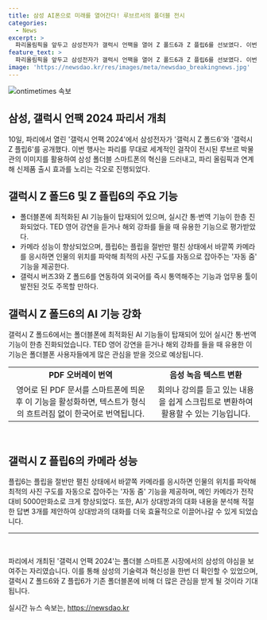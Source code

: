```yaml
---
title: 삼성 AI폰으로 미래를 열어간다! 루브르서의 폴더블 전시
categories:
  - News
excerpt: >
  파리올림픽을 앞두고 삼성전자가 갤럭시 언팩을 열어 Z 폴드6과 Z 플립6를 선보였다. 이번 스마트폰은 AI 기능이 최적화되어 있으며, S펜을 사용하여 그림을 그리더라도 AI가 보정해준다. 또한, 플립6는 카메라가 향상되어 인물의 위치를 파악하여 최적의 사진 구도를 설정해준다. 노태문 삼성전자 MX사업부장은 갤럭시 AI는 올해 2억대의 갤럭시 기기에 탑재될 것이라고 밝혔다.
feature_text: >
  파리올림픽을 앞두고 삼성전자가 갤럭시 언팩을 열어 Z 폴드6과 Z 플립6를 선보였다. 이번 스마트폰은 AI 기능이 최적화되어 있으며, S펜을 사용하여 그림을 그리더라도 AI가 보정해준다. 또한, 플립6는 카메라가 향상되어 인물의 위치를 파악하여 최적의 사진 구도를 설정해준다. 노태문 삼성전자 MX사업부장은 갤럭시 AI는 올해 2억대의 갤럭시 기기에 탑재될 것이라고 밝혔다.
image: 'https://newsdao.kr/res/images/meta/newsdao_breakingnews.jpg'
---
```


<p><img src="https://newsdao.kr/res/images/meta/newsdao_breakingnews.jpg" alt="ontimetimes 속보" /></p>

<h2 data-ke-size="size26">삼성, 갤럭시 언팩 2024 파리서 개최</h2>

<p data-ke-size="size16">10일, 파리에서 열린 '갤럭시 언팩 2024'에서 삼성전자가 '갤럭시 Z 폴드6'와 '갤럭시 Z 플립6'를 공개했다. 이번 행사는 파리를 무대로 세계적인 걸작이 전시된 루브르 박물관의 이미지를 활용하여 삼성 폴더블 스마트폰의 혁신을 드러내고, 파리 올림픽과 연계해 신제품 출시 효과를 노리는 각오로 진행되었다.</p>

<h2 data-ke-size="size24">갤럭시 Z 폴드6 및 Z 플립6의 주요 기능</h2>

<ul>
  <li>폴더블폰에 최적화된 AI 기능들이 탑재되어 있으며, 실시간 통·번역 기능이 한층 진화되었다. TED 영어 강연을 듣거나 해외 강좌를 들을 때 유용한 기능으로 평가받았다.</li>
  <li>카메라 성능이 향상되었으며, 플립6는 플립을 절반만 펼친 상태에서 바깥쪽 카메라를 응시하면 인물의 위치를 파악해 최적의 사진 구도를 자동으로 잡아주는 '자동 줌' 기능을 제공한다.</li>
  <li>갤럭시 버즈3와 Z 폴드6를 연동하여 외국어를 즉시 통역해주는 기능과 업무용 툴이 발전된 것도 주목할 만하다.</li>
</ul>

<h2 data-ke-size="size24">갤럭시 Z 폴드6의 AI 기능 강화</h2>

<p data-ke-size="size16">갤럭시 Z 폴드6에서는 폴더블폰에 최적화된 AI 기능들이 탑재되어 있어 실시간 통·번역 기능이 한층 진화되었습니다. TED 영어 강연을 듣거나 해외 강좌를 들을 때 유용한 이 기능은 폴더블폰 사용자들에게 많은 관심을 받을 것으로 예상됩니다.</p>

<table>
  <tr>
    <td style="text-align: center; height: 17px;"><b>PDF 오버레이 번역</b></td>
    <td style="text-align: center; height: 17px;"><b>음성 녹음 텍스트 변환</b></td>
  </tr>
  <tr>
    <td style="text-align: center; height: 17px;">영어로 된 PDF 문서를 스마트폰에 띄운 후 이 기능을 활성화하면, 텍스트가 형식의 흐트러짐 없이 한국어로 번역됩니다.</td>
    <td style="text-align: center; height: 17px;">회의나 강의를 듣고 있는 내용을 쉽게 스크립트로 변환하여 활용할 수 있는 기능입니다.</td>
  </tr>
</table>

<p data-ke-size="size16">&nbsp;</p>

<h2 data-ke-size="size24">갤럭시 Z 플립6의 카메라 성능</h2>

<p data-ke-size="size16">플립6는 플립을 절반만 펼친 상태에서 바깥쪽 카메라를 응시하면 인물의 위치를 파악해 최적의 사진 구도를 자동으로 잡아주는 '자동 줌' 기능을 제공하며, 메인 카메라가 전작 대비 5000만화소로 크게 향상되었다. 또한, AI가 상대방과의 대화 내용을 분석해 적절한 답변 3개를 제안하여 상대방과의 대화를 더욱 효율적으로 이끌어나갈 수 있게 되었습니다.</p>

<hr>

<p data-ke-size="size16">&nbsp;</p>

<p data-ke-size="size16">파리에서 개최된 '갤럭시 언팩 2024'는 폴더블 스마트폰 시장에서의 삼성의 야심을 보여주는 자리였습니다. 이를 통해 삼성의 기술력과 혁신성을 한번 더 확인할 수 있었으며, 갤럭시 Z 폴드6와 Z 플립6가 기존 폴더블폰에 비해 더 많은 관심을 받게 될 것이라 기대됩니다.</p>
실시간 뉴스 속보는, <a href="https://newsdao.kr" rel="dofollow">https://newsdao.kr</a>


